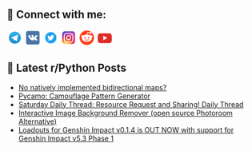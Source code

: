 ## 🔎 Connect with me:
[<img src="https://github.com/bullbesh/bullbesh/blob/main/images/Telegram.png" width="32" height="32" />](https://t.me/bullbesh)
[<img src="https://github.com/bullbesh/bullbesh/blob/main/images/VK.png" width="32" height="32" />](https://vk.com/bullbesh)
[<img src="https://github.com/bullbesh/bullbesh/blob/main/images/Twitter.png" width="32" height="32" />](https://twitter.com/bullbesh1)
[<img src="https://github.com/bullbesh/bullbesh/blob/main/images/Instagram.png" width="32" height="32" />](https://www.instagram.com/bullbesh)
[<img src="https://github.com/bullbesh/bullbesh/blob/main/images/Reddit.png" width="32" height="32" />](https://www.reddit.com/user/bullbesh)
[<img src="https://github.com/bullbesh/bullbesh/blob/main/images/YouTube.png" width="32" height="32" />](https://www.youtube.com/channel/UCtfjRs6uzgq5mfm8S06WTcg)

## 📕 Latest r/Python Posts
<!-- BLOG-POST-LIST:START -->
- [No natively implemented bidirectional maps?](https://www.reddit.com/r/Python/comments/1ht8ixw/no_natively_implemented_bidirectional_maps/)
- [Pycamo: Camouflage Pattern Generator](https://www.reddit.com/r/Python/comments/1ht68e9/pycamo_camouflage_pattern_generator/)
- [Saturday Daily Thread: Resource Request and Sharing! Daily Thread](https://www.reddit.com/r/Python/comments/1ht11yp/saturday_daily_thread_resource_request_and/)
- [Interactive Image Background Remover &lpar;open source Photoroom Alternative&rpar;](https://www.reddit.com/r/Python/comments/1hsx9ok/interactive_image_background_remover_open_source/)
- [Loadouts for Genshin Impact v0.1.4 is OUT NOW with support for Genshin Impact v5.3 Phase 1](https://www.reddit.com/r/Python/comments/1hsvey1/loadouts_for_genshin_impact_v014_is_out_now_with/)
<!-- BLOG-POST-LIST:END -->
